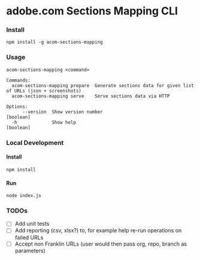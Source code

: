 adobe.com Sections Mapping CLI
===

### Install

```
npm install -g acom-sections-mapping
```

### Usage

```
acom-sections-mapping <command>

Commands:
  acom-sections-mapping prepare  Generate sections data for given list of URLs (json + screenshots)
  acom-sections-mapping serve    Serve sections data via HTTP

Options:
      --version  Show version number                                                                                                                                                                                                     [boolean]
  -h             Show help                                                                                                                                                                                                               [boolean]
```


### Local Development

#### Install

```
npm install
```

#### Run

```
node index.js
```
### TODOs

* [ ] Add unit tests
* [ ] Add reporting (csv, xlsx?) to, for example help re-run operations on failed URLs
* [ ] Accept non Franklin URLs (user would then pass org, repo, branch as parameters)
